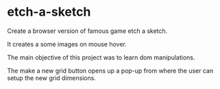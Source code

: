 # etch-a-sketch
Create a browser version of famous game etch a sketch.

It creates a some images on mouse hover.

The main objective of this project was to learn dom manipulations.

The make a new grid button opens up a pop-up from where the user can setup the new grid dimensions.
